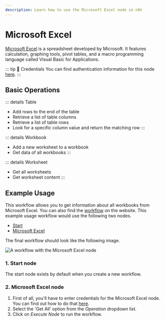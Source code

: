 ```yaml
---
description: Learn how to use the Microsoft Excel node in n8n
---
```


# Microsoft Excel

[Microsoft Excel](https://office.live.com/start/excel.aspx) is a spreadsheet developed by Microsoft. It features calculation, graphing tools, pivot tables, and a macro programming language called Visual Basic for Applications.

::: tip 🔑 Credentials
You can find authentication information for this node [here](../../../credentials/Microsoft/README.md).
:::

## Basic Operations

::: details Table
- Add rows to the end of the table
- Retrieve a list of table columns
- Retrieve a list of table rows
- Look for a specific column value and return the matching row
:::

::: details Workbook
- Add a new worksheet to a workbook
- Get data of all workbooks
:::

::: details Worksheet
- Get all worksheets
- Get worksheet content
:::

## Example Usage

This workflow allows you to get information about all workbooks from Microsoft Excel. You can also find the [workflow](https://n8n.io/workflows/566) on the website. This example usage workflow would use the following two nodes.
- [Start](../../core-nodes/Start/README.md)
- [Microsoft Excel]()

The final workflow should look like the following image.

![A workflow with the Microsoft Excel node](./workflow.png)

### 1. Start node

The start node exists by default when you create a new workflow.

### 2. Microsoft Excel node

1. First of all, you'll have to enter credentials for the Microsoft Excel node. You can find out how to do that [here](../../../credentials/Microsoft/README.md).
2. Select the 'Get All' option from the *Operation* dropdown list.
3. Click on *Execute Node* to run the workflow.
